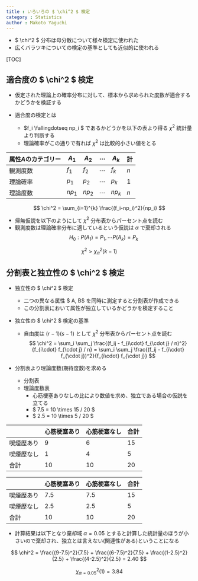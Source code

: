 ```yaml
---
title : いろいろの $ \chi^2 $ 検定
category : Statistics
author : Makoto Yaguchi
---
```


- $ \chi^2 $ 分布は母分散について様々検定に使われた
- 広くバラツキについての検定の基準としても近似的に使われる

[TOC]

## 適合度の $ \chi^2 $ 検定

- 仮定された理論上の確率分布に対して、標本から求められた度数が適合するかどうかを検証する

- 適合度の検定とは
    - $f_i \fallingdotseq np_i $ であるかどうかを以下の表より得る $\chi^2$ 統計量より判断する
    - 理論確率がこの通りで有れば $\chi^2$ は比較的小さい値をとる

| 属性$A$のカテゴリー | $A_1$  | $A_2$  | $\cdots$ | $A_k$  | 計  |
| ------------------- | ------ | ------ | -------- | ------ | --- |
| 観測度数            | $f_1$  | $f_2$  | $\cdots$ | $f_k$  | $n$ |
| 理論確率            | $p_1$  | $p_2$  | $\cdots$ | $p_k$  | $1$ |
| 理論度数            | $np_1$ | $np_2$ | $\cdots$ | $np_k$ | $n$ |

$$ \chi^2 = \sum_{i=1}^{k} \frac{(f_i-np_i)^2}{np_i} $$


- 帰無仮説を以下のようにして $\chi^2$ 分布表からパーセント点を読む
- 観測度数は理論確率分布に適しているという仮説は $\alpha$ で棄却される
$$ H_0 : P(A_1)=P_1, \cdots P(A_k)=P_k $$

$$  \chi^2 \gt \chi^2_{\alpha}(k-1) $$

## 分割表と独立性の $ \chi^2 $ 検定

- 独立性の $ \chi^2 $ 検定
    - 二つの異なる属性 $ A, B$ を同時に測定すると分割表が作成できる
    - この分割表において属性が独立しているかどうかを検定すること

- 独立性の $ \chi^2 $ 検定の基準
    - 自由度は $(r-1)(s-1)$ として $\chi^2$ 分布表からパーセント点を読む
$$ \chi^2 = \sum_i \sum_j \frac{(f_ij - f_{i\cdot} f_{\cdot j} / n)^2}{f_{i\cdot} f_{\cdot j} / n} = \sum_i \sum_j \frac{(f_ij - f_{i\cdot} f_{\cdot j})^2}{f_{i\cdot} f_{\cdot j}} $$

- 分割表より理論度数(期待度数)を求める
    - 分割表
    - 理論度数表
        - 心筋梗塞ありなしの比により数値を求め、独立である場合の仮説を立てる
        - $ 7.5 = 10 \times 15 / 20 $ 
        - $ 2.5 = 10 \times 5 / 20 $ 

|            | 心筋梗塞あり | 心筋梗塞なし | 合計 |
| ---------- | ------------ | ------------ | ---- |
| 喫煙歴あり | 9            | 6            | 15   |
| 喫煙歴なし | 1            | 4            | 5    |
| 合計       | 10           | 10           | 20   |

|            | 心筋梗塞あり | 心筋梗塞なし | 合計 |
| ---------- | ------------ | ------------ | ---- |
| 喫煙歴あり | 7.5          | 7.5          | 15   |
| 喫煙歴なし | 2.5          | 2.5          | 5    |
| 合計       | 10           | 10           | 20   |

- 計算結果は以下となり棄却域 $\alpha = 0.05$ とすると計算した統計量のほうが小さいので棄却され、独立とは言えない(関連性がある)ということになる

$$ \chi^2 = \frac{(9-7.5)^2}{7.5} + \frac{(6-7.5)^2}{7.5} + \frac{(1-2.5)^2}{2.5} + \frac{(4-2.5)^2}{2.5} = 2.40 $$

$$ \chi^2_{\alpha=0.05}(1) = 3.84 $$